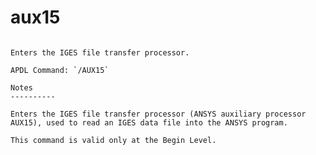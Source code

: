 # aux15

```{py:method} Mapdl.aux15(**kwargs)

Enters the IGES file transfer processor.

APDL Command: `/AUX15`

Notes
----------

Enters the IGES file transfer processor (ANSYS auxiliary processor AUX15), used to read an IGES data file into the ANSYS program.

This command is valid only at the Begin Level.

```
